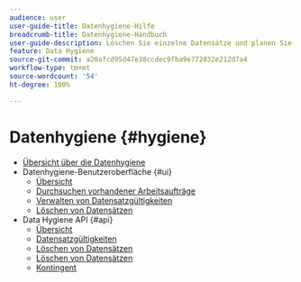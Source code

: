 ```yaml
---
audience: user
user-guide-title: Datenhygiene-Hilfe
breadcrumb-title: Datenhygiene-Handbuch
user-guide-description: Löschen Sie einzelne Datensätze und planen Sie die Ablauffristen von Datensätzen in Experience Platform für die Datenbereinigung, das Entfernen anonymer Daten und die Datenminimierung.
feature: Data Hygiene
source-git-commit: a20afcd95d47e38ccdec9fba9e772032e212d7a4
workflow-type: tm+mt
source-wordcount: '54'
ht-degree: 100%

---
```



# Datenhygiene {#hygiene}

* [Übersicht über die Datenhygiene](./home.md)
* Datenhygiene-Benutzeroberfläche {#ui}
   * [Übersicht](./ui/overview.md)
   * [Durchsuchen vorhandener Arbeitsaufträge](./ui/browse.md)
   * [Verwalten von Datensatzgültigkeiten](./ui/dataset-expiration.md)
   * [Löschen von Datensätzen](./ui/record-delete.md)
* Data Hygiene API {#api}
   * [Übersicht](./api/overview.md)
   * [Datensatzgültigkeiten](./api/dataset-expiration.md)
   * [Löschen von Datensätzen](./api/jobs.md)
   * [Löschen von Datensätzen](./api/workorder.md)
   * [Kontingent](./api/quota.md)
